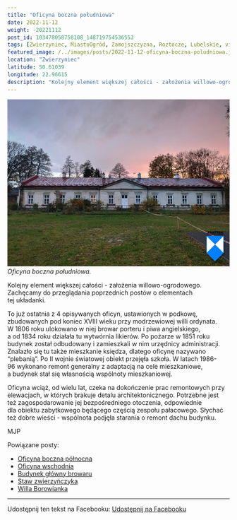 ```yaml
---
title: "Oficyna boczna południowa"
date: 2022-11-12
weight: -20221112
post_id: 103478058758108_148719754536553
tags: [Zwierzyniec, MiastoOgród, Zamojszczyzna, Roztocze, Lubelskie, villarestituta, turystyka, dziedzictwo, zabytki, krajobrazy]
featured_image: /../images/posts/2022-11-12-oficyna-boczna-poludniowa.jpg
location: "Zwierzyniec"
latitude: 50.61039
longitude: 22.96615
description: "Kolejny element większej całości - założenia willowo-ogrodowego. Zachęcamy do przeglądania poprzednich postów o elementach tej układanki...."
---
```


![Oficyna boczna południowa.](/images/posts/2022-11-12-oficyna-boczna-poludniowa.jpg)
*Oficyna boczna południowa.*

Kolejny element większej całości - założenia willowo-ogrodowego. Zachęcamy do przeglądania poprzednich postów o elementach tej układanki.

To już ostatnia z 4 opisywanych oficyn, ustawionych w podkowę, zbudowanych pod koniec XVIII wieku przy modrzewiowej willi ordynata. W 1806 roku ulokowano w niej browar porteru i piwa angielskiego, a od 1834 roku działała tu wytwórnia likierów. Po pożarze w 1851 roku budynek został odbudowany i zamieszkali w nim urzędnicy administracji. Znalazło się tu także mieszkanie księdza, dlatego oficynę nazywano “plebanią”.
Po II wojnie światowej obiekt przejęła szkoła. W latach 1986-96 wykonano remont generalny z adaptacją na cele mieszkaniowe, a budynek stał się własnością wspólnoty mieszkaniowej.

Oficyna wciąż, od wielu lat, czeka na dokończenie prac remontowych przy elewacjach, w których brakuje detalu architektonicznego. Potrzebne jest też zagospodarowanie jej bezpośredniego otoczenia, odpowiednie dla obiektu zabytkowego będącego częścią zespołu pałacowego.
Słychać też dobre wieści - wspólnota podjęła starania o remont dachu budynku.



MJP

Powiązane posty:
- [Oficyna boczna północna](/posts/oficyna-boczna-polnocna)
- [Oficyna wschodnia](/posts/oficyna-wschodnia)
- [Budynek główny browaru](/posts/budynek-glowny-browaru)
- [Staw zwierzyńczyka](/posts/staw-zwierzynczyka)
- [Willa Borowianka](/posts/willa-borowianka)


---

Udostępnij ten tekst na Facebooku:
[Udostępnij na Facebooku](https://www.facebook.com/sharer/sharer.php?u=https://stowarzyszeniewachniewskiej.pl/posts/oficyna-boczna-poludniowa)

<script type="application/ld+json">
{
  "@context": "https://schema.org",
  "@type": "BlogPosting",
  "headline": "Oficyna boczna południowa",
  "datePublished": "2022-11-12",
  "dateModified": "2022-11-12",
  "author": {
    "@type": "Organization",
    "name": "Stowarzyszenie im. Aleksandry Wachniewskiej"
  },
  "publisher": {
    "@type": "Organization",
    "name": "Stowarzyszenie im. Aleksandry Wachniewskiej",
    "logo": {
      "@type": "ImageObject",
      "url": "https://stowarzyszeniewachniewskiej.pl/images/logo/logo.svg"
    }
  },
  "mainEntityOfPage": {
    "@type": "WebPage",
    "@id": "https://stowarzyszeniewachniewskiej.pl/posts/oficyna-boczna-poludniowa"
  },
  "image": {
    "@type": "ImageObject",
    "url": "https://stowarzyszeniewachniewskiej.pl//images/posts/2022-11-12-oficyna-boczna-poludniowa.jpg"
  },
  "articleSection": "Dziedzictwo Kulturowe i Zabytki",
  "keywords": "[Zwierzyniec, MiastoOgród, Zamojszczyzna, Roztocze, Lubelskie, villarestituta, turystyka, dziedzictwo, zabytki, krajobrazy]",
  "wordCount": 148,
  "articleBody": "Kolejny element większej całości - założenia willowo-ogrodowego. Zachęcamy do przeglądania poprzednich postów o elementach tej układanki.\n\nTo już ostatnia z 4 opisywanych oficyn, ustawionych w podkowę, zbudowanych pod koniec XVIII wieku przy modrzewiowej willi ordynata. W 1806 roku ulokowano w niej browar porteru i piwa angielskiego, a od 1834 roku działała tu wytwórnia likierów. Po pożarze w 1851 roku budynek został odbudowany i zamieszkali w nim urzędnicy administracji. Znalazło się tu także mieszkanie księdza, dlatego oficynę nazywano “plebanią”.\nPo II wojnie światowej obiekt przejęła szkoła. W latach 1986-96 wykonano remont generalny z adaptacją na cele mieszkaniowe, a budynek stał się własnością wspólnoty mieszkaniowej.\n\nOficyna wciąż, od wielu lat, czeka na dokończenie prac remontowych przy elewacjach, w których brakuje detalu architektonicznego. Potrzebne jest też zagospodarowanie jej bezpośredniego otoczenia, odpowiednie dla obiektu zabytkowego będącego częścią zespołu pałacowego.\nSłychać też dobre wieści - wspólnota podjęła starania o remont dachu budynku.\n\n\n\nMJP",
  "description": "Kolejny element większej całości - założenia willowo-ogrodowego. Zachęcamy do przeglądania poprzednich postów o elementach tej układanki....",
  "copyrightHolder": null
}
</script>
<script type="application/ld+json">
{
  "@context": "https://schema.org",
  "@type": "BreadcrumbList",
  "itemListElement": [
    {
      "@type": "ListItem",
      "position": 1,
      "name": "Home",
      "item": "https://stowarzyszeniewachniewskiej.pl"
    },
    {
      "@type": "ListItem",
      "position": 2,
      "name": "posts",
      "item": "https://stowarzyszeniewachniewskiej.pl/posts"
    },
    {
      "@type": "ListItem",
      "position": 3,
      "name": "Oficyna boczna południowa",
      "item": "https://stowarzyszeniewachniewskiej.pl/posts/oficyna-boczna-poludniowa"
    }
  ]
}
</script>
